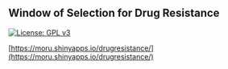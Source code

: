 ## Window of Selection for Drug Resistance

[![License: GPL v3](https://img.shields.io/badge/License-GPLv3-blue.svg)](https://www.gnu.org/licenses/gpl-3.0)

[https://moru.shinyapps.io/drugresistance/](https://moru.shinyapps.io/drugresistance/)
